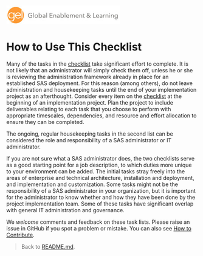 ![Global Enablement & Learning](/img/gel_banner_logo_tech-partners.jpg)

# How to Use This Checklist

Many of the tasks in the [checklist](./checklist.md) take significant effort to complete. It is not likely that an administrator will simply check them off, unless he or she is reviewing the administration framework already in place for an established SAS deployment. For this reason (among others), do not leave administration and housekeeping tasks until the end of your implementation project as an afterthought. Consider every item on the [checklist](./checklist.md) at the beginning of an implementation project. Plan the project to include deliverables relating to each task that you choose to perform with appropriate timescales, dependencies, and resource and effort allocation to ensure they can be completed.

The ongoing, regular housekeeping tasks in the second list can be considered the role and responsibility of a SAS administrator or IT administrator.

If you are not sure what a SAS administrator does, the two checklists serve as a good starting point for a job description, to which duties more unique to your environment can be added. The initial tasks stray freely into the areas of enterprise and technical architecture, installation and deployment, and implementation and customization. Some tasks might not be the responsibility of a SAS administrator in your organization, but it is important for the administrator to know whether and how they have been done by the project implementation team. Some of these tasks have significant overlap with general IT administration and governance.

We *welcome* comments and feedback on these task lists. Please raise an issue in GitHub if you spot a problem or mistake. You can also see [How to Contribute](CONTRIBUTING.md).

> Back to [README.md](README.md).